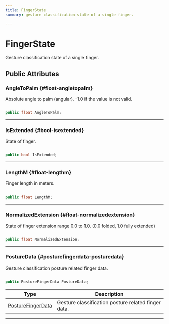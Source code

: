 ```yaml
---
title: FingerState
summary: gesture classification state of a single finger. 

---
```


# FingerState




Gesture classification state of a single finger.   





## Public Attributes

### AngleToPalm {#float-angletopalm}

Absolute angle to palm (angular). -1.0 if the value is not valid. 

```csharp

public float AngleToPalm;

```






-----------

### IsExtended {#bool-isextended}

State of finger. 

```csharp

public bool IsExtended;

```






-----------

### LengthM {#float-lengthm}

Finger length in meters. 

```csharp

public float LengthM;

```






-----------

### NormalizedExtension {#float-normalizedextension}

State of finger extension range 0.0 to 1.0. (0.0 folded, 1.0 fully extended) 

```csharp

public float NormalizedExtension;

```






-----------

### PostureData {#posturefingerdata-posturedata}

Gesture classification posture related finger data. 

```csharp

public PostureFingerData PostureData;

```

| Type | Description  | 
|--|--|
| [PostureFingerData](/versioned_docs/version-22-Mar-2023/unity-api/api/UnityEngine.XR.MagicLeap/InputSubsystem/Extensions/MLGestureClassification/UnityEngine.XR.MagicLeap.InputSubsystem.Extensions.MLGestureClassification.PostureFingerData.md) | Gesture classification posture related finger data.  |





-----------



